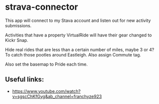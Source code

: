# strava-connector
This app will connect to my Stava account and listen out for new activity submissions.

Activities that have a property VirtualRide will have their gear changed to Kickr Snap.

Hide real rides that are less than a certain number of miles, maybe 3 or 4?  To catch those pootles around Eastleigh.  Also assign Commute tag.

Also set the basemap to Pride each time.

## Useful links:
* https://www.youtube.com/watch?v=sgscChKfGyg&ab_channel=franchyze923
